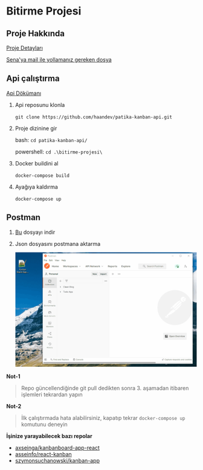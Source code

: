 # Bitirme Projesi

## Proje Hakkında

[Proje Detayları](/files/e-cozum-bitirme.pdf)

[Sena'ya mail ile yollamanız gereken dosya](/files/Bitirme-Projesi-Hazirlik-Dokumani.docx)

## Api çalıştırma

[Api Dökümanı](./Api.md)

1.  Api reposunu klonla

    `git clone https://github.com/haandev/patika-kanban-api.git`

2.  Proje dizinine gir

    bash: `cd patika-kanban-api/`

    powershell: `cd .\bitirme-projesi\`

3.  Docker buildini al

    `docker-compose build`

4.  Ayağıya kaldırma

    `docker-compose up`

## Postman

1. [Bu](/files/Kanban-Board-App.postman_collection.json) dosyayı indir

2. Json dosyasını postmana aktarma

   ![gif](/files/postman.gif)

**Not-1**

> Repo güncellendiğinde git pull dedikten sonra 3. aşamadan itibaren işlemleri tekrardan yapın

**Not-2**

> İlk çalıştırmada hata alabilirsiniz, kapatıp tekrar `docker-compose up` komutunu deneyin

**İşinize yarayabilecek bazı repolar**

- [axseinga/kanbanboard-app-react](https://github.com/axseinga/kanbanboard-app-react?ref=reactjsexample.com)
- [asseinfo/react-kanban](https://github.com/asseinfo/react-kanban)
- [szymonsuchanowski/kanban-app](https://github.com/szymonsuchanowski/kanban-app)
